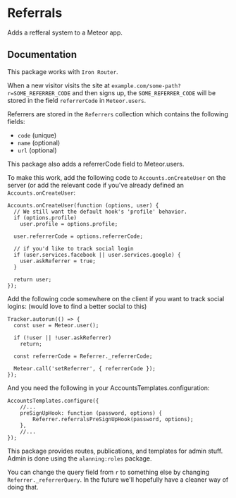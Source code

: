 # Referrals

Adds a refferal system to a Meteor app.

## Documentation

This package works with `Iron Router`.

When a new visitor visits the site at `example.com/some-path?r=SOME_REFERRER_CODE` and then signs up, the `SOME_REFERRER_CODE` will be stored in the field `referrerCode` in `Meteor.users`.

Referrers are stored in the `Referrers` collection which contains the following fields:
- `code` (unique)
- `name` (optional)
- `url` (optional)

This package also adds a referrerCode field to Meteor.users.

To make this work, add the following code to `Accounts.onCreateUser` on the server (or add the relevant code if you've already defined an `Accounts.onCreateUser`:
```
Accounts.onCreateUser(function (options, user) {
  // We still want the default hook's 'profile' behavior.
  if (options.profile)
    user.profile = options.profile;

  user.referrerCode = options.referrerCode;

  // if you'd like to track social login
  if (user.services.facebook || user.services.google) {
    user.askReferrer = true;
  }

  return user;
});
```

Add the following code somewhere on the client if you want to track social logins:
(would love to find a better social to this)
```
Tracker.autorun(() => {
  const user = Meteor.user();

  if (!user || !user.askReferrer)
    return;

  const referrerCode = Referrer._referrerCode;

  Meteor.call('setReferrer', { referrerCode });
});

```

And you need the following in your AccountsTemplates.configuration:
```
AccountsTemplates.configure({
    //...
    preSignUpHook: function (password, options) {
        Referrer.referralsPreSignUpHook(password, options);
    },
    //...
});
```

This package provides routes, publications, and templates for admin stuff. Admin is done using the `alanning:roles` package.

You can change the query field from `r` to something else by changing `Referrer._referrerQuery`. In the future we'll hopefully have a cleaner way of doing that.